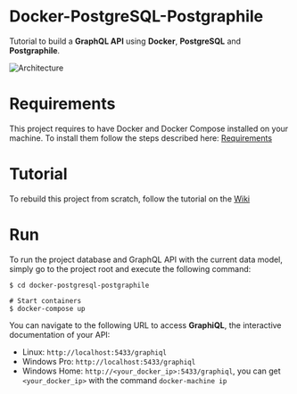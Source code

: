 # Docker-PostgreSQL-Postgraphile
Tutorial to build a **GraphQL API** using **Docker**, **PostgreSQL** and **Postgraphile**.

![Architecture](https://github.com/alexisrolland/docker-postgresql-postgraphile/blob/master/doc/architecture.png)

# Requirements
This project requires to have Docker and Docker Compose installed on your machine. To install them follow the steps described here: [Requirements](https://github.com/alexisrolland/docker-postgresql-postgraphile/wiki#requirements)

# Tutorial
To rebuild this project from scratch, follow the tutorial on the [Wiki](https://github.com/alexisrolland/docker-postgresql-postgraphile/wiki)

# Run
To run the project database and GraphQL API with the current data model, simply go to the project root and execute the following command:
```shell
$ cd docker-postgresql-postgraphile

# Start containers
$ docker-compose up
```

You can navigate to the following URL to access **GraphiQL**, the interactive documentation of your API:
* Linux: `http://localhost:5433/graphiql`
* Windows Pro: `http://localhost:5433/graphiql`
* Windows Home: `http://<your_docker_ip>:5433/graphiql`, you can get `<your_docker_ip>` with the command `docker-machine ip`